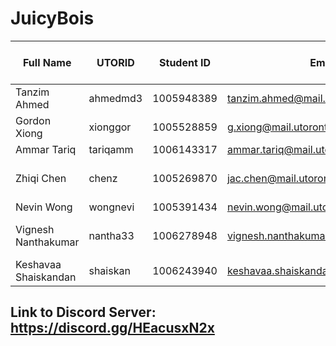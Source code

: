 # JuicyBois

| Full Name            | UTORID   | Student ID | Email                                 | Best way to Contact | Discord Username  | Phone Number |
|----------------------|----------|------------|---------------------------------------|---------------------|-------------------|--------------|
| Tanzim Ahmed         | ahmedmd3 | 1005948389 | tanzim.ahmed@mail.utoronto.ca         | Discord or Email    | ~(Big Brain)#1740 | 6475718962   |
| Gordon Xiong         | xionggor | 1005528859 | g.xiong@mail.utoronto.ca              | Discord             | PokeyzRule#9021   | 6472867799   |
| Ammar Tariq          | tariqamm | 1006143317 | ammar.tariq@mail.utoronto.ca          | Discord             | ammar#6792        | 6476210579   |
| Zhiqi Chen           | chenz    | 1005269870 | jac.chen@mail.utoronto.ca             | Discord or Phone    | Ainsley#9697      | 2897076889   |
| Nevin Wong           | wongnevi | 1005391434 | nevin.wong@mail.utoronto.ca           | Discord             | Ducky#0735        | N/A          |
| Vignesh Nanthakumar  | nantha33 | 1006278948 | vignesh.nanthakumar@mail.utoronto.ca  | Discord or Phone    | vignesh#9258      | 6476327590   |
| Keshavaa Shaiskandan | shaiskan | 1006243940 | keshavaa.shaiskandan@mail.utoronto.ca | Email               | Keshavaa#4284     | 6475490857   |

## Link to Discord Server: https://discord.gg/HEacusxN2x
